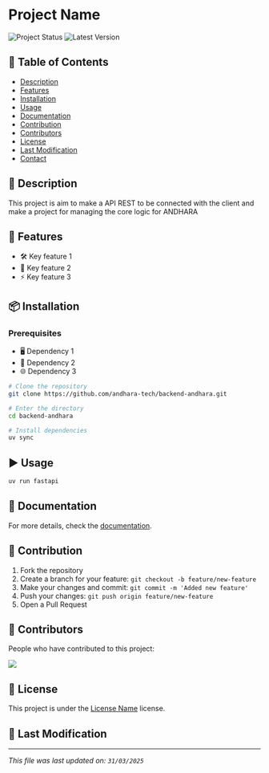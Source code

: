# Project Name

![Project Status](https://img.shields.io/badge/status-active-brightgreen)
![Latest Version](https://img.shields.io/github/v/release/andhara-tech/backend-andhara)

## 📌 Table of Contents

- [Description](#-description)
- [Features](#-features)
- [Installation](#-installation)
- [Usage](#-usage)
- [Documentation](#-documentation)
- [Contribution](#-contribution)
- [Contributors](#-contributors)
- [License](#-license)
- [Last Modification](#-last-modification)
- [Contact](#-contact)

## 📌 Description

This project is aim to make a API REST to be connected with the client and make a project for managing the core logic for ANDHARA

## 🚀 Features

- 🛠️ Key feature 1
- 🔧 Key feature 2
- ⚡ Key feature 3

## 📦 Installation

### Prerequisites

- 🖥️ Dependency 1
- 💾 Dependency 2
- 🌐 Dependency 3

```sh
# Clone the repository
git clone https://github.com/andhara-tech/backend-andhara.git

# Enter the directory
cd backend-andhara

# Install dependencies
uv sync
```

## ▶️ Usage

```sh
uv run fastapi
```

## 📜 Documentation

For more details, check the [documentation](./docs/README.md).

## 🤝 Contribution

1. Fork the repository
2. Create a branch for your feature: `git checkout -b feature/new-feature`
3. Make your changes and commit: `git commit -m 'Added new feature'`
4. Push your changes: `git push origin feature/new-feature`
5. Open a Pull Request

## 👥 Contributors

People who have contributed to this project:

<a href="https://github.com/andhara-tech/backend-andhara/graphs/contributors">
  <img src="https://contrib.rocks/image?repo=andhara-tech/backend-andhara" />
</a>

## 📄 License

This project is under the [License Name](./LICENSE) license.

## 📅 Last Modification

---

_This file was last updated on: `31/03/2025`_
